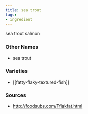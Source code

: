 ```yaml
---
title: sea trout
tags:
- ingredient
---
```

sea trout salmon

### Other Names

* sea trout

### Varieties

* [[fatty-flaky-textured-fish]]

### Sources
* http://foodsubs.com/Fflakfat.html

